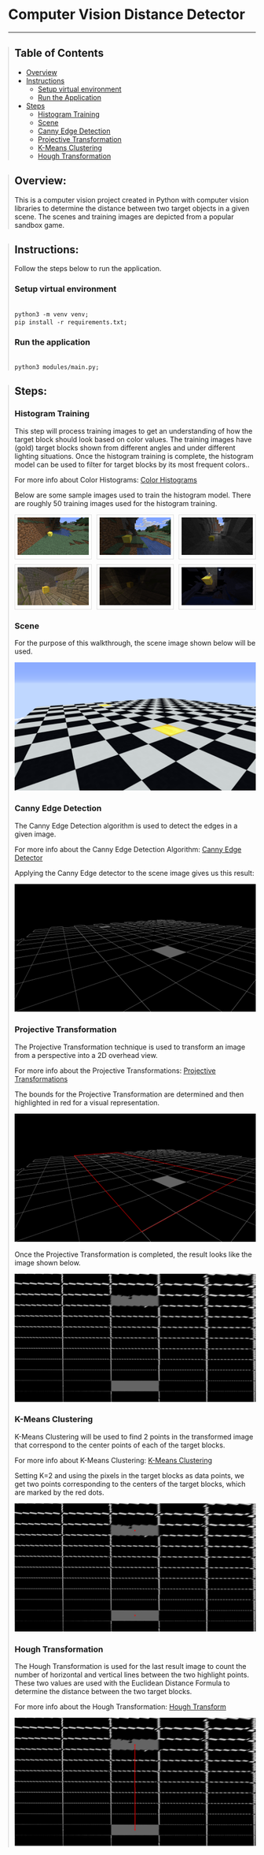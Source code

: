 <h1>Computer Vision Distance Detector</h1>
<hr>

<div style="border-left: 1px solid #ccc; padding-left: 12px;">
<h2>Table of Contents</h2>
<ul>
    <li><a href="#overview">Overview</a></li>
    <li><a href="#instructions">Instructions</a>
        <ul>
            <li><a href="#setup-virtual-environment">Setup virtual environment</a></li>
            <li><a href="#run-app">Run the Application</a></li>
        </ul>
    </li>
    <li><a href="#steps">Steps</a>
        <ul>
            <li><a href="#histogram-training">Histogram Training</a></li>
            <li><a href="#scene">Scene</a></li>
            <li><a href="#canny-edge">Canny Edge Detection</a></li>
            <li><a href="#projective-transformation">Projective Transformation</a></li>
            <li><a href="#k-means">K-Means Clustering</a></li>
            <li><a href="#hough-transform">Hough Transformation</a></li>
        </ul>
    </li>


</ul>
</div>

<div style="border-left: 1px solid #ccc; padding-left: 12px;" id="overview">
<h2>Overview:</h2>
<p>
This is a computer vision project created in Python with computer vision libraries to
determine the distance between two target objects in a given scene. The scenes and training images
are depicted from a popular sandbox game.
</p>
</div>


<div style="border-left: 1px solid #ccc; padding-left: 12px;" id="instructions">
<h2>Instructions:</h2>

<p>
Follow the steps below to run the application.
</p>

<h3 id="setup-virtual-environment">
Setup virtual environment
</h3>
<pre><code class="language-bash">
python3 -m venv venv;
pip install -r requirements.txt;
</code></pre>

<h3 id="run-app">
Run the application
</h3>
<pre><code class="language-bash">
python3 modules/main.py;
</code></pre>

</div>

<div style="border-left: 1px solid #ccc; padding-left: 12px;" id="steps">
<h2>Steps:</h2>

<h3 id="histogram-training">
Histogram Training
</h3>

<p>
This step will process training images to get an understanding of
how the target block should look based on color values. The training images have (gold) target blocks shown
from different angles and under different lighting situations. Once the histogram training is complete,
the histogram model can be used to filter for target blocks by its most frequent colors..
</p>

<p>For more info about Color Histograms:
    <a href="https://en.wikipedia.org/wiki/https://en.wikipedia.org/wiki/Color_histogram" target="_blank">Color Histograms</a>
</p>

<p>
Below are some sample images used to train the histogram model.
There are roughly 50 training images used for the histogram training.
</p>


<div style="display: grid; grid-template-columns: repeat(3, 1fr); gap: 10px;">
  <div style="border: 1px solid #dddd; padding: 5px;">
    <a href="histogram_training/raw/41.png">
    <img src="histogram_training/raw/41.png" alt="Histogram Image 1" style="width: 100%;">
    </a>
  </div>
 <div style="border: 1px solid #ddd; padding: 5px;">
    <a href="histogram_training/raw/42.png">
    <img src="histogram_training/raw/42.png" alt="Histogram Image 2" style="width: 100%;">
    </a>
  </div>
 <div style="border: 1px solid #ddd; padding: 5px;">
    <a href="histogram_training/raw/43.png">
    <img src="histogram_training/raw/43.png" alt="Histogram Image 3" style="width: 100%;">
    </a>
  </div>
 <div style="border: 1px solid #ddd; padding: 5px;">
    <a href="histogram_training/raw/14.png">
    <img src="histogram_training/raw/14.png" alt="Histogram Image 4" style="width: 100%;">
    </a>
  </div>
 <div style="border: 1px solid #ddd; padding: 5px;">
    <a href="histogram_training/raw/22.png">
    <img src="histogram_training/raw/22.png" alt="Histogram Image 5" style="width: 100%;">
    </a>
  </div>
 <div style="border: 1px solid #ddd; padding: 5px;">
    <a href="histogram_training/raw/33.png">
    <img src="histogram_training/raw/33.png" alt="Histogram Image 6" style="width: 100%;">
    </a>
  </div>

</div>


<h3 id="scene">
Scene
</h3>
<p>
For the purpose of this walkthrough, the scene image shown below will be used.
</p>

<img src="scene/14.png">


<h3 id="canny-edge">
Canny Edge Detection
</h3>
<p>The Canny Edge Detection algorithm is used to detect the edges in a given image.</p>
<p>For more info about the Canny Edge Detection Algorithm:
    <a href="https://en.wikipedia.org/wiki/Canny_edge_detector" target="_blank">Canny Edge
        Detector</a>
</p>
<p>Applying the Canny Edge detector to the scene image gives us this result:</p>
<img src="step_results/r.png">

<h3 id="projective-transformation">
Projective Transformation
</h3>
<p>                        
The Projective Transformation technique is used to transform an image from a perspective
into a 2D overhead view.
</p>

<p>For more info about the Projective Transformations:
    <a href="https://www.graphicsmill.com/docs/gm5/Transformations.htm" target="_blank">Projective Transformations</a>
</p>

<p>                        
The bounds for the Projective Transformation are determined and then highlighted in red for a visual representation.
</p>
<img src="step_results/r_lined.png">

<p>                        
Once the Projective Transformation is completed, the result looks like the image shown below.
</p>
<img src="step_results/transformed.png">


<h3 id="k-means">
K-Means Clustering
</h3>
<p>
K-Means Clustering will be used to find 2 points in the transformed image that
correspond to the center points of each of the target blocks.
</p>

<p>For more info about K-Means Clustering:
    <a href="https://en.wikipedia.org/wiki/K-means_clustering" target="_blank">K-Means Clustering</a>
</p>
<p>Setting K=2 and using the pixels in the target blocks as data points, we get two points corresponding to the centers 
of the target blocks, which are marked by the red dots.
</p>

<img src="step_results/kmeans_centers.png">

<h3 id="hough-transform">
Hough Transformation
</h3>

<p>
The Hough Transformation is used for the last result image to count the number of horizontal and vertical lines between the two highlight
points. These two values are used with the Euclidean Distance Formula to determine the distance between the two target blocks.
</p>

<p>For more info about the Hough Transformation:
    <a href="https://en.wikipedia.org/wiki/Hough_transform" target="_blank">Hough Transform</a>
</p>

<img src="step_results/hough_lined.png">
</div>
